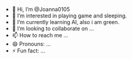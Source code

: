 - 👋 Hi, I’m @Joanna0105
- 👀 I’m interested in playing game and sleeping.
- 🌱 I’m currently learning AI, also i am green.
- 💞️ I’m looking to collaborate on ...
- 📫 How to reach me ...
- 😄 Pronouns: ...
- ⚡ Fun fact: ...

<!---
Joanna0105/Joanna0105 is a ✨ special ✨ repository because its `README.md` (this file) appears on your GitHub profile.
You can click the Preview link to take a look at your changes.
--->
